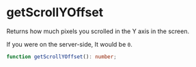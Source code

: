 # getScrollYOffset

Returns how much pixels you scrolled in the Y axis in the screen.

If you were on the server-side, It would be `0`.

```typescript
function getScrollYOffset(): number;
```
